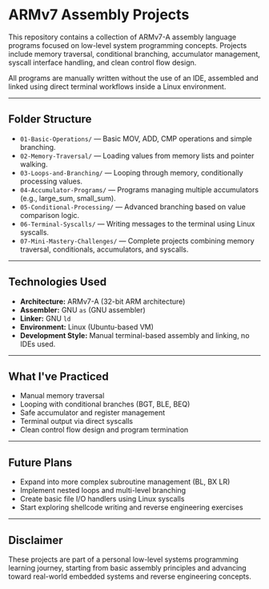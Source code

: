 # ARMv7 Assembly Projects

This repository contains a collection of ARMv7-A assembly language programs focused on low-level system programming concepts. Projects include memory traversal, conditional branching, accumulator management, syscall interface handling, and clean control flow design.

All programs are manually written without the use of an IDE, assembled and linked using direct terminal workflows inside a Linux environment.

---

## Folder Structure

- `01-Basic-Operations/` — Basic MOV, ADD, CMP operations and simple branching.
- `02-Memory-Traversal/` — Loading values from memory lists and pointer walking.
- `03-Loops-and-Branching/` — Looping through memory, conditionally processing values.
- `04-Accumulator-Programs/` — Programs managing multiple accumulators (e.g., large_sum, small_sum).
- `05-Conditional-Processing/` — Advanced branching based on value comparison logic.
- `06-Terminal-Syscalls/` — Writing messages to the terminal using Linux syscalls.
- `07-Mini-Mastery-Challenges/` — Complete projects combining memory traversal, conditionals, accumulators, and syscalls.

---

## Technologies Used

- **Architecture:** ARMv7-A (32-bit ARM architecture)
- **Assembler:** GNU `as` (GNU assembler)
- **Linker:** GNU `ld`
- **Environment:** Linux (Ubuntu-based VM)
- **Development Style:** Manual terminal-based assembly and linking, no IDEs used.

---

## What I've Practiced

- Manual memory traversal
- Looping with conditional branches (BGT, BLE, BEQ)
- Safe accumulator and register management
- Terminal output via direct syscalls
- Clean control flow design and program termination

---

## Future Plans

- Expand into more complex subroutine management (BL, BX LR)
- Implement nested loops and multi-level branching
- Create basic file I/O handlers using Linux syscalls
- Start exploring shellcode writing and reverse engineering exercises

---

## Disclaimer

These projects are part of a personal low-level systems programming learning journey, starting from basic assembly principles and advancing toward real-world embedded systems and reverse engineering concepts.
